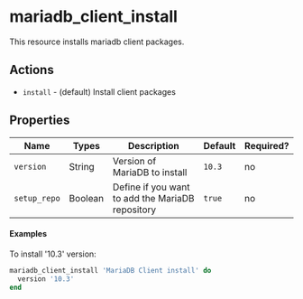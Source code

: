 # mariadb_client_install

This resource installs mariadb client packages.

## Actions

- `install` - (default) Install client packages

## Properties

Name                | Types             | Description                                                   | Default                                   | Required?
------------------- | ----------------- | ------------------------------------------------------------- | ----------------------------------------- | ---------
`version`           | String            | Version of MariaDB to install                                 | `10.3`                                    | no
`setup_repo`        | Boolean           | Define if you want to add the MariaDB repository              | `true`                                    | no

#### Examples

To install '10.3' version:

```ruby
mariadb_client_install 'MariaDB Client install' do
  version '10.3'
end
```
